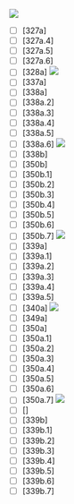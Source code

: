 ![](https://github.com/Esukhia/J018/blob/master/MRK35_SAMPLING/Pj/Pj018-0327.jpg)
- [ ] [327a]
- [ ] [327a.4]
- [ ] [327a.5]
- [ ] [327a.6]
- [ ] [328a]
![](https://github.com/Esukhia/J018/blob/master/MRK35_SAMPLING/Pj/Pj018-0337.jpg)
- [ ] [337a]
- [ ] [338a]
- [ ] [338a.2]
- [ ] [338a.3]
- [ ] [338a.4]
- [ ] [338a.5]
- [ ] [338a.6]
![](https://github.com/Esukhia/J018/blob/master/MRK35_SAMPLING/Pj/Pj018-0338.jpg)
- [ ] [338b]
- [ ] [350b]
- [ ] [350b.1]
- [ ] [350b.2]
- [ ] [350b.3]
- [ ] [350b.4]
- [ ] [350b.5]
- [ ] [350b.6]
- [ ] [350b.7]
![](https://github.com/Esukhia/J018/blob/master/MRK35_SAMPLING/Pj/Pj018-0339.jpg)
- [ ] [339a]
- [ ] [339a.1]
- [ ] [339a.2]
- [ ] [339a.3]
- [ ] [339a.4]
- [ ] [339a.5]
- [ ] [340a]
![](https://github.com/Esukhia/J018/blob/master/MRK35_SAMPLING/Pj/Pj018-0349.jpg)
- [ ] [349a]
- [ ] [350a]
- [ ] [350a.1]
- [ ] [350a.2]
- [ ] [350a.3]
- [ ] [350a.4]
- [ ] [350a.5]
- [ ] [350a.6]
- [ ] [350a.7]
![](https://github.com/Esukhia/J018/blob/master/MRK35_SAMPLING/Pj/Pj018-0350.jpg)
- [ ] []
- [ ] [339b]
- [ ] [339b.1]
- [ ] [339b.2]
- [ ] [339b.3]
- [ ] [339b.4]
- [ ] [339b.5]
- [ ] [339b.6]
- [ ] [339b.7]
